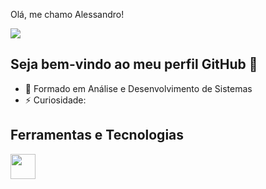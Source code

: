 Olá, me chamo Alessandro!
<div>
<a href="https://www.linkedin.com/in/alessandro-g-leonardo/" target="_blank"><img src="https://img.shields.io/badge/-LinkedIn-%230077B5?style=for-the-badge&logo=linkedin&logoColor=white" target="_blank"></a>   
</div>



## Seja bem-vindo ao meu perfil GitHub 👋

- 🔭 Formado em Análise e Desenvolvimento de Sistemas
- ⚡ Curiosidade: 


## Ferramentas e Tecnologias

<img src="https://cdn.jsdelivr.net/gh/devicons/devicon/icons/wordpress/wordpress-original.svg" width="40" height="40"/>

